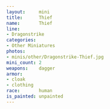 ```yaml
---
layout:     mini
title:      Thief
name:       Thief
line:       
- Dragonstrike
categories:
- Other Miniatures
photos:
- minis/other/Dragonstrike-Thief.jpg
mini_count: 2
weapons:    dagger
armor:      
- cloak
- clothing
race:       human
is_painted: unpainted
---
```

